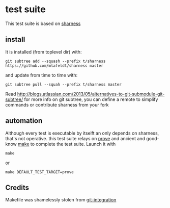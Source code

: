 # test suite

This test suite is based on [sharness](http://mlafeldt.github.io/sharness/)

## install

It is installed (from toplevel dir) with:

    git subtree add --squash --prefix t/sharness https://github.com/mlafeldt/sharness master

and update from time to time with:

    git subtree pull --squah --prefix t/sharness master

Read http://blogs.atlassian.com/2013/05/alternatives-to-git-submodule-git-subtree/ for more info on git subtree, you can define a remote to simplify commands or contribute sharness from your fork

## automation

Although every test is executable by itselft an only depends on sharness, that's not operative. this test suite relays on [prove](http://search.cpan.org/dist/Test-Harness/bin/prove) and ancient and good-know [make](http://www.gnu.org/software/make/) to complete the test suite. Launch it with 

    make 

or

    make DEFAULT_TEST_TARGET=prove

## Credits

Makefile was shamelessly stolen from [git-integration](https://github.com/johnkeeping/git-integration/blob/master/t/Makefile)
